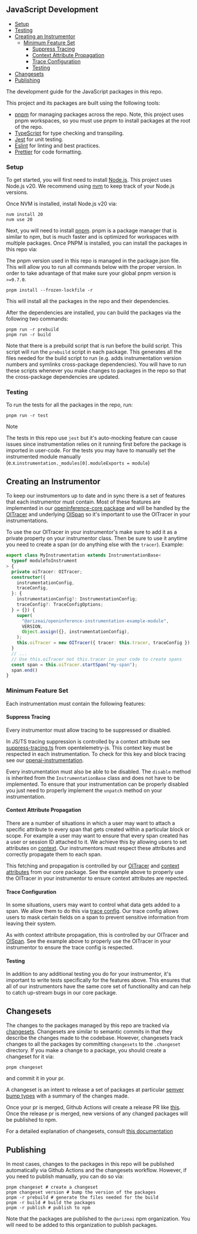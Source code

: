 ## JavaScript Development

- [Setup](#setup)
- [Testing](#testing)
- [Creating an Instrumentor](#creating-an-instrumentor)
  - [Minimum Feature Set](#minimum-feature-set)
    - [Suppress Tracing](#suppress-tracing)
    - [Context Attribute Propagation](#context-attribute-propagation)
    - [Trace Configuration](#trace-configuration)
    - [Testing](#testing-1)
- [Changesets](#changesets)
- [Publishing](#publishing)

The development guide for the JavaScript packages in this repo.

This project and its packages are built using the following tools:

- [pnpm](https://pnpm.io/) for managing packages across the repo. Note, this project uses pnpm workspaces, so you must use pnpm to install packages at the root of the repo.
- [TypeScript](https://www.typescriptlang.org/) for type checking and transpiling.
- [Jest](https://jestjs.io/) for unit testing.
- [Eslint](https://eslint.org/) for linting and best practices.
- [Prettier](https://prettier.io/) for code formatting.

### Setup

To get started, you will first need to install [Node.js](https://nodejs.org/en/). This project uses Node.js v20. We recommend using [nvm](https://github.com/nvm-sh/nvm?tab=readme-ov-file#installing-and-updating) to keep track of your Node.js versions.

Once NVM is installed, install Node.js v20 via:

```shell
nvm install 20
nvm use 20
```

Next, you will need to install [pnpm](https://pnpm.io/installation). pnpm is a package manager that is similar to npm, but is much faster and is optimized for workspaces with multiple packages. Once PNPM is installed, you can install the packages in this repo via:

The pnpm version used in this repo is managed in the package.json file. This will allow you to run all commands below with the proper version. In order to take advantage of that make sure your global pnpm version is `>=9.7.0`.

```shell
pnpm install --frozen-lockfile -r
```

This will install all the packages in the repo and their dependencies.

After the dependencies are installed, you can build the packages via the following two commands:

```shell
pnpm run -r prebuild
pnpm run -r build
```

Note that there is a prebuild script that is run before the build script. This script will run the `prebuild` script in each package. This generates all the files needed for the build script to run (e.g. adds instrumentation version numbers and symlinks cross-package dependencies). You will have to run these scripts whenever you make changes to packages in the repo so that the cross-package dependencies are updated.

### Testing

To run the tests for all the packages in the repo, run:

```shell
pnpm run -r test
```

> [!NOTE]
> The tests in this repo use `jest` but it's auto-mocking feature can cause issues since instrumentation relies on it running first before the package is imported in user-code. For the tests you may have to manually set the instrumented module manually (e.x.`instrumentation._modules[0].moduleExports = module`)

## Creating an Instrumentor

To keep our instrumentors up to date and in sync there is a set of features that each instrumentor must contain. Most of these features are implemented in our [openinference-core package](./packages/openinference-core/) and will be handled by the [OITracer](./packages/openinference-core/src/trace/trace-config/OITracer.ts) and underlying [OISpan](./packages/openinference-core/src/trace/trace-config/OISpan.ts) so it's important to use the OITracer in your instrumentations.

To use the our OITracer in your instrumentor's make sure to add it as a private property on your instrumentor class. Then be sure to use it anytime you need to create a span (or do anything else with the `tracer`). Example:

```typescript
export class MyInstrumentation extends InstrumentationBase<
  typeof moduleToInstrument
> {
  private oiTracer: OITracer;
  constructor({
    instrumentationConfig,
    traceConfig,
  }: {
    instrumentationConfig?: InstrumentationConfig;
    traceConfig?: TraceConfigOptions;
  } = {}) {
    super(
      "@arizeai/openinference-instrumentation-example-module",
      VERSION,
      Object.assign({}, instrumentationConfig),
    );
    this.oiTracer = new OITracer({ tracer: this.tracer, traceConfig });
  }
  // ...
  // Use this.oiTracer not this.tracer in your code to create spans
  const span = this.oiTracer.startSpan("my-span");
  span.end()
}
```

### Minimum Feature Set

Each instrumentation must contain the following features:

#### Suppress Tracing

Every instrumentor must allow tracing to be suppressed or disabled.

In JS/TS tracing suppression is controlled by a context attribute see [suppress-tracing.ts](https://github.com/open-telemetry/opentelemetry-js/blob/55a1fc88d84b22c08e6a19eff71875e15377b781/packages/opentelemetry-core/src/trace/suppress-tracing.ts#L23) from opentelemetry-js. This context key must be respected in each instrumentation. To check for this key and block tracing see our [openai-instrumentation](./packages/openinference-instrumentation-openai/src/instrumentation.ts#69).

Every instrumentation must also be able to be disabled. The `disable` method is inherited from the `InstrumentationBase` class and does not have to be implemented. To ensure that your instrumentation can be properly disabled you just need to properly implement the `unpatch` method on your instrumentation.

#### Context Attribute Propagation

There are a number of situations in which a user may want to attach a specific attribute to every span that gets created within a particular block or scope. For example a user may want to ensure that every span created has a user or session ID attached to it. We achieve this by allowing users to set attributes on [context](https://opentelemetry.io/docs/specs/otel/context/). Our instrumentors must respect these attributes and correctly propagate them to each span.

This fetching and propagation is controlled by our [OITracer](./packages/openinference-core/src/trace/trace-config/OITracer.ts#117) and [context attributes](./packages/openinference-core/src/trace/contextAttributes.ts) from our core package. See the example above to properly use the OITracer in your instrumentor to ensure context attributes are repected.

#### Trace Configuration

In some situations, users may want to control what data gets added to a span. We allow them to do this via [trace config](./packages/openinference-core/src/trace/trace-config/). Our trace config allows users to mask certain fields on a span to prevent sensitive information from leaving their system.

As with context attribute propagation, this is controlled by our OITracer and [OISpan](./packages/openinference-core/src/trace/trace-config/OISpan.ts#21). See the example above to properly use the OITracer in your instrumentor to ensure the trace config is respected.

#### Testing

In addition to any additional testing you do for your instrumentor, it's important to write tests specifically for the features above. This ensures that all of our instrumentors have the same core set of functionality and can help to catch up-stream bugs in our core package.

## Changesets

The changes to the packages managed by this repo are tracked via [changesets](https://pnpm.io/using-changesets). Changesets are similar to semantic commits in that they describe the changes made to the codebase. However, changesets track changes to all the packages by committing `changesets` to the `.changeset` directory. If you make a change to a package, you should create a changeset for it via:

```shell
pnpm changeset
```

and commit it in your pr.

A changeset is an intent to release a set of packages at particular [semver bump types](https://semver.org/) with a summary of the changes made.

Once your pr is merged, Github Actions will create a release PR like [this](https://github.com/Arize-ai/openinference/pull/994). Once the release pr is merged, new versions of any changed packages will be published to npm.

For a detailed explanation of changesets, consult [this documentation](https://github.com/changesets/changesets/blob/main/docs/detailed-explanation.md)

## Publishing

In most cases, changes to the packages in this repo will be published automatically via Github Actions and the changesets workflow. However, if you need to publish manually, you can do so via:

```shell
pnpm changeset # create a changeset
pnpm changeset version # bump the version of the packages
pnpm -r prebuild # generate the files needed for the build
pnpm -r build # build the packages
pnpm -r publish # publish to npm
```

Note that the packages are published to the `@arizeai` npm organization. You will need to be added to this organization to publish packages.
